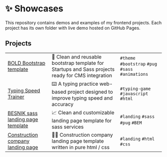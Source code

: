 <h1>✨ Showcases</h1>

This repository contains demos and examples of my frontend projects.
Each project has its own folder with live demo hosted on GitHub Pages.

<h2>Projects</h2>

|                                                                                                                              |                                                                                                   |                                                    |
| ---------------------------------------------------------------------------------------------------------------------------- | ------------------------------------------------------------------------------------------------- | -------------------------------------------------- |
| <a href="https://den-front.github.io/showcases/bold-bootstrap-template/">BOLD Bootstrap template</a>                         | 🧩 Clean and reusable bootstrap template for Startups and Sass projects ready for CMS integration | `#theme` `#bootstrap` `#pug` `#sass` `#animations` |
| <a href="https://den-front.github.io/showcases/typing-speed-trainer/">Typing Speed Trainer</a>                               | ⌨️ A typing practice web-based project designed to improve typing speed and accuracy              | `#typing-game` `#javascript` `#html`               |
| <a href="https://den-front.github.io/showcases/besnik-sass-template/">BESNIK sass landing page template</a>                  | 📈 Clean and customizable landing page template for sass services                                 | `#landing` `#sass` `#pug` `#BEM`                   |
| <a href="https://den-front.github.io/showcases/construction-company-website-template/">Construction company landing page</a> | 👷‍♂️ Construction company landing page template written in pure html / css                          | `#landing` `#html` `#css`                          |
